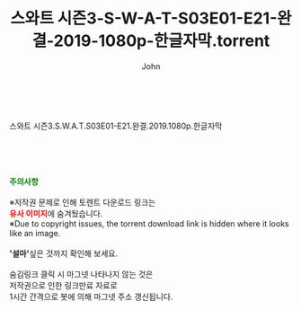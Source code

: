 ﻿---
layout: post
title:  "스와트 시즌3-S-W-A-T-S03E01-E21-완결-2019-1080p-한글자막.torrent"
author: John
categories: [ 드라마 ]
tags: [  ]
image:  
description: "스와트 시즌3-S-W-A-T-S03E01-E21-완결-2019-1080p-한글자막 torrent 정보 공유"
toc: true
toc_sticky: true
---

<br>
<div class="view-img">
<img alt="" class="img-tag" content="http://torrentmobile62.com/data/file/drama/2041236358_cxGaWM23_e3339e6b8efc13fe6f4fef7318a838a500a2a50c.jpg" itemprop="image" src="http://torrentmobile62.com/data/file/drama/2041236358_cxGaWM23_e3339e6b8efc13fe6f4fef7318a838a500a2a50c.jpg"/></div><div class="view-content" itemprop="description">
<p>스와트 시즌3.S.W.A.T.S03E01-E21.완결.2019.1080p.한글자막<br/></p> </div>
    
<br><br><br>
<p data-ke-size="size16"><b><span style="color: green;">주의사항</span></b><br /><br />※저작권 문제로 인해 토렌트 다운로드 링크는<br /><b><span style="color: red;">유사 이미지</span></b>에 숨겨뒀습니다.<br />※Due to copyright issues, the torrent download link is hidden where it looks like an image.<br /><br /><b>'설마'</b>싶은 것까지 확인해 보세요.<br /><br />숨김링크 클릭 시 마그넷 나타나지 않는 것은<br />저작권으로 인한 링크만료 자료로<br />1시간 간격으로 봇에 의해 마그넷 주소 갱신됩니다.</p>
